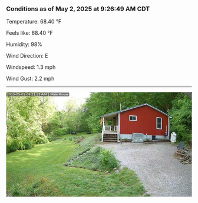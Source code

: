 ### Conditions as of May 2, 2025 at 9:26:49 AM CDT 

Temperature: 68.40 &deg;F

Feels like: 68.40 &deg;F

Humidity: 98%

Wind Direction: E

Windspeed: 1.3 mph

Wind Gust: 2.2 mph

---

<img src="./images/latest.jpeg"/>

